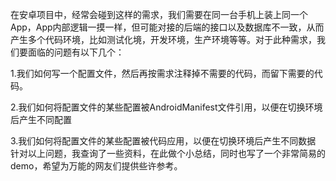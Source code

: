 在安卓项目中，经常会碰到这样的需求，我们需要在同一台手机上装上同一个App，App内部逻辑一摸一样，但可能对接的后端的接口以及数据库不一致，从而产生多个代码环境，比如测试化境，开发环境，生产环境等等。对于此种需求，我们要面临的问题有以下几个：

1.我们如何写一个配置文件，然后再按需求注释掉不需要的代码，而留下需要的代码。

2.我们如何将配置文件的某些配置被AndroidManifest文件引用，以便在切换环境后产生不同配置

3.我们如何将配置文件的某些配置被代码应用，以便在切换环境后产生不同数据
针对以上问题，我查询了一些资料，在此做个小总结，同时也写了一个非常简易的demo，希望为万能的网友们提供些许参考。
